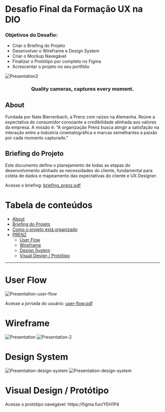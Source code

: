 <!-- Project Title & Desc--> 
<h1> Desafio Final da Formação UX na DIO</h1>

<h3> Objetivos do Desafio: </h3>
<ul> 
  <li> Criar o Briefing do Projeto </li>
  <li> Desenvolver o Wireframe e Design System</li> 
  <li> Criar o Mockup Navegável</li>
  <li> Finalizar o Protótipo por completo no Figma</li>
  <li> Acrescentar o projeto no seu portfólio</li>
</ul>

<!-- Prenz Logo Image-->
![Presentation2](https://user-images.githubusercontent.com/110192683/215584001-c7ef8ced-e122-469e-a5b5-a285cef6bbbe.png)

<h3 align="center">
    Quality cameras, captures every moment.
</h3>

## About
Fundada por Nate Bierrenbach, a Prenz com raízes na Alemanha. Reúne a expectativa do consumidor consoante a credibilidade alinhada aos valores da empresa. A missão é: “A organização Prenz busca atingir a satisfação na interação entre a indústria cinematográfica e marcas semelhantes a paixão por cada momento capturado."

## Briefing do Projeto
Este documento define o planejamento de todas as etapas do desenvolvimento alinhado as necessidades do cliente, fundamental para coleta de dados e mapeamento das expectativas do cliente e UX Designer.

Acesse o briefing: [briefing_prenz.pdf](https://github.com/ingridhermann/desafio-ux-dio/files/10539212/Briefing_Prenz.pdf)

Tabela de conteúdos
=================
<!--ts-->
   * [About](#Sobre)
   * [Briefing do Projeto](#briefing-do-projeto)
   * [Como o projeto está organizado](#como-o-projeto-esta-organizado)
   * [PRENZ](#prenz)
      * [User Flow](#user-flow)
      * [Wireframe](#wireframe)
      * [Design System](#design-system)
      * [Visual Design / Protótipo](#visual-design-/-prototipo)
<!--te-->

<hr></hr>

<h1>User Flow</h1>

![Presentation-user-flow](https://user-images.githubusercontent.com/110192683/215759964-a160426d-1913-45e3-91ba-83fd92bdd9cd.png)

Acesse a jornada do usuário: [user-flow.pdf](https://github.com/ingridhermann/desafio-ux-dio/files/10546335/Presentation-user-flow-pdf.pdf)

<h1>Wireframe</h1>

![Presentation](https://user-images.githubusercontent.com/110192683/215580126-fd41e8c5-1e8b-42fe-ac56-6bcf8c5ed1a1.png)
![Presentation-2](https://user-images.githubusercontent.com/110192683/215580689-d3819621-0251-4221-9da8-3bd1355f950b.png)


<h1>Design System</h1>

![Presentation-design-system](https://user-images.githubusercontent.com/110192683/215777712-add7515a-f189-4f12-8373-eb7ebed061c4.png)
![Presentation-design-system](https://user-images.githubusercontent.com/110192683/216076532-1dc4aa91-c708-4fb4-9f2c-30f9a1d1da07.png)


<h1>Visual Design / Protótipo</h1>
Acesse o protótipo navegável: https://figma.fun/YEH1P4


